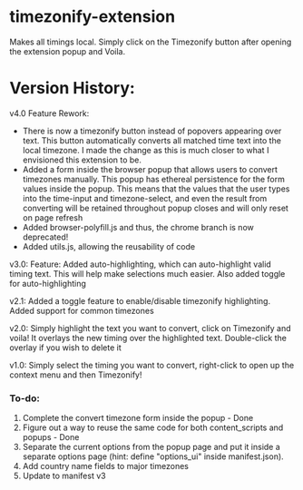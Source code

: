 # timezonify-extension
Makes all timings local. Simply click on the Timezonify button after opening the extension popup and Voila.


# Version History:

v4.0 Feature Rework: 
- There is now a timezonify button instead of popovers appearing over text. This button automatically converts all matched time text into the local timezone. I made the change as this is much closer to what I envisioned this extension to be. 
- Added a form inside the browser popup that allows users to convert timezones manually. This popup has ethereal persistence for the form values inside the popup. This means that the values that the user types into the time-input and timezone-select, and even the result from converting will be retained throughout popup closes and will only reset on page refresh 
- Added browser-polyfill.js and thus, the chrome branch is now deprecated!
- Added utils.js, allowing the reusability of code

v3.0: Feature: Added auto-highlighting, which can auto-highlight valid timing text. This will help make selections much easier. Also added toggle for auto-highlighting

v2.1: Added a toggle feature to enable/disable timezonify highlighting. Added support for common timezones

v2.0: Simply highlight the text you want to convert, click on Timezonify and voila! It overlays the new timing over the highlighted text. Double-click the overlay if you wish to delete it

v1.0: Simply select the timing you want to convert, right-click to open up the context menu and then Timezonify!


### To-do:
1. Complete the convert timezone form inside the popup - Done
2. Figure out a way to reuse the same code for both content_scripts and popups - Done
3. Separate the current options from the popup page and put it inside a separate options page (hint: define "options_ui" inside manifest.json).
4. Add country name fields to major timezones
5. Update to manifest v3